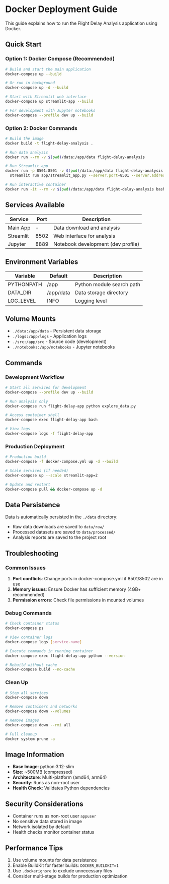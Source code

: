 # Docker Deployment Guide

This guide explains how to run the Flight Delay Analysis application using Docker.

## Quick Start

### Option 1: Docker Compose (Recommended)

```bash
# Build and start the main application
docker-compose up --build

# Or run in background
docker-compose up -d --build

# Start with Streamlit web interface
docker-compose up streamlit-app --build

# For development with Jupyter notebooks
docker-compose --profile dev up --build
```

### Option 2: Docker Commands

```bash
# Build the image
docker build -t flight-delay-analysis .

# Run data analysis
docker run --rm -v $(pwd)/data:/app/data flight-delay-analysis

# Run Streamlit app
docker run -p 8501:8501 -v $(pwd)/data:/app/data flight-delay-analysis \
  streamlit run app/streamlit_app.py --server.port=8501 --server.address=0.0.0.0

# Run interactive container
docker run -it --rm -v $(pwd)/data:/app/data flight-delay-analysis bash
```

## Services Available

| Service | Port | Description |
|---------|------|-------------|
| Main App | - | Data download and analysis |
| Streamlit | 8502 | Web interface for analysis |
| Jupyter | 8889 | Notebook development (dev profile) |

## Environment Variables

| Variable | Default | Description |
|----------|---------|-------------|
| PYTHONPATH | /app | Python module search path |
| DATA_DIR | /app/data | Data storage directory |
| LOG_LEVEL | INFO | Logging level |

## Volume Mounts

- `./data:/app/data` - Persistent data storage
- `./logs:/app/logs` - Application logs
- `./src:/app/src` - Source code (development)
- `./notebooks:/app/notebooks` - Jupyter notebooks

## Commands

### Development Workflow

```bash
# Start all services for development
docker-compose --profile dev up --build

# Run analysis only
docker-compose run flight-delay-app python explore_data.py

# Access container shell
docker-compose exec flight-delay-app bash

# View logs
docker-compose logs -f flight-delay-app
```

### Production Deployment

```bash
# Production build
docker-compose -f docker-compose.yml up -d --build

# Scale services (if needed)
docker-compose up --scale streamlit-app=2

# Update and restart
docker-compose pull && docker-compose up -d
```

## Data Persistence

Data is automatically persisted in the `./data` directory:
- Raw data downloads are saved to `data/raw/`
- Processed datasets are saved to `data/processed/`
- Analysis reports are saved to the project root

## Troubleshooting

### Common Issues

1. **Port conflicts**: Change ports in docker-compose.yml if 8501/8502 are in use
2. **Memory issues**: Ensure Docker has sufficient memory (4GB+ recommended)
3. **Permission errors**: Check file permissions in mounted volumes

### Debug Commands

```bash
# Check container status
docker-compose ps

# View container logs
docker-compose logs [service-name]

# Execute commands in running container
docker-compose exec flight-delay-app python --version

# Rebuild without cache
docker-compose build --no-cache
```

### Clean Up

```bash
# Stop all services
docker-compose down

# Remove containers and networks
docker-compose down --volumes

# Remove images
docker-compose down --rmi all

# Full cleanup
docker system prune -a
```

## Image Information

- **Base Image**: python:3.12-slim
- **Size**: ~500MB (compressed)
- **Architecture**: Multi-platform (amd64, arm64)
- **Security**: Runs as non-root user
- **Health Check**: Validates Python dependencies

## Security Considerations

- Container runs as non-root user `appuser`
- No sensitive data stored in image
- Network isolated by default
- Health checks monitor container status

## Performance Tips

1. Use volume mounts for data persistence
2. Enable BuildKit for faster builds: `DOCKER_BUILDKIT=1`
3. Use `.dockerignore` to exclude unnecessary files
4. Consider multi-stage builds for production optimization